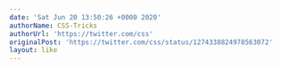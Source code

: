 ```yaml
---
date: 'Sat Jun 20 13:50:26 +0000 2020'
authorName: CSS-Tricks
authorUrl: 'https://twitter.com/css'
originalPost: 'https://twitter.com/css/status/1274338824978563072'
layout: like
---
```

